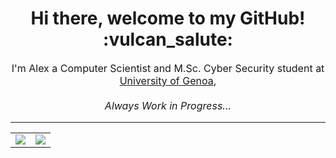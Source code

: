 <!--
**xDiste/xDiste** is a ✨ _special_ ✨ repository because its `README.md` (this file) appears on your GitHub profile. -->

<h1 align=center>Hi there, welcome to my GitHub! :vulcan_salute:	</h1>

<p align=center style="font-size: 16px">I'm Alex a Computer Scientist and M.Sc. Cyber Security student at <a href="https://unige.it/it/">University of Genoa</a>, 
  <br><br> <i>Always Work in Progress...</i> </p>
  
---

<table align="center">
  <tr>
    <td width="50%"><img src="https://api.githubtrends.io/user/svg/xDiste/langs?time_range=one_year&use_percent=True&include_private=True&compact=True&theme=dark"></td>
    <td width="50%"><img src="https://github-readme-stats.vercel.app/api?username=xDiste&hide=prs,issues&count_private=true&show_icons=true&theme=dark"></td>
  </tr>
</table>
